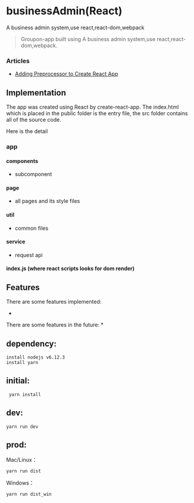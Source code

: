 # businessAdmin(React)
A business admin system,use react,react-dom,webpack

> Groupon-app built using A business admin system,use react,react-dom,webpack.


### Articles

- [Adding Preprocessor to Create React App](https://github.com/facebook/create-react-app/blob/master/packages/react-scripts/template/README.md#adding-a-css-preprocessor-sass-less-etc)

## Implementation

The app was created using React by create-react-app.  The index.html which is  placed in the public folder is the entry file, the src folder contains all of the source code.

Here is the detail

### app
#### components 
* subcomponent 


####  page
* all pages and its style files




#### util
* common files

#### service
*  request api

#### index.js (where react scripts looks for dom render)

## Features


There are some features implemented:

* 

There are some features in the future:
* 

## dependency:
```
install nodejs v6.12.3
install yarn
```

## initial:
```
 yarn install
```

## dev:
```
yarn run dev
```

## prod:
Mac/Linux：
```
yarn run dist
```
Windows：
```
yarn run dist_win
